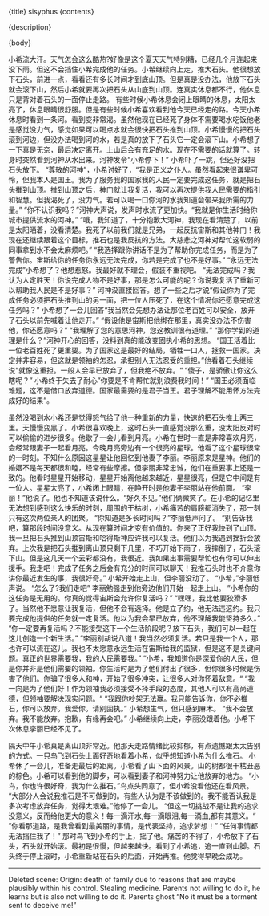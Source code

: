 {title}
sisyphus
{contents}

{description}

{body}


小希流大汗。天气怎会这么酷热?好像是这个夏天天气特别糟，已经几个月连起来没下雨。但这不会挡住小希完成他的任务。小希继续向上走，推大石头。他很想放下石头，前进一点，看看还有多长时间才到底山顶。但是真是没办法，他放下石头就会滚下山，然后小希就要再次把石头从山底到山顶。连真实休息都不行，他休息只是背对着石头的一面停止走路。
有些时候小希休息会闭上眼睛的休息，太阳太亮了，休息眼睛很舒服。但是有些时候小希喜欢看到他今天已经走的路。今天小希休息时看到一条河。看到变非常渴。虽然他现在已经死了身体不需要喝水吃饭他老是感觉没力气，感觉如果可以喝点水就会很快把石头推到山顶。小希慢慢的把石头滚到河边，但没办法喝到河的水，若是真的放下了石头它一定会滚下山。小希想了一下真是无奈，最后决定离开。上山后会有充足的水。现在不需要的话就算了。转身时突然看到河神从水出来。河神发令“小希停下！”
小希吓了一跳，但还好没把石头放下。
“尊敬的河神”，小希讨好了，“我是正义之仆人。虽然看起来很谦卑可怜，但我本人是国王。我为了服务我的国家我的人民一定要完成这任务，就是把石头推到山顶。推到山顶之后，神门就让我复活，我可以再次提供我人民需要的指引和智慧。但我渴死了，没力气。若可以喝一口你河的水我知道会带来我所需的力量。”
“你不认识我吗？”河神大声说，发声时水流了更加快。“我就是你生活时给你城市提供流水的河神。”
“哦，我知道了，十分抱歉大河神，我现在看清楚了，以前是太阳晒着，没看清楚。我死了以前我们就是兄弟，一起反抗宙斯和其他神门！我现在还继续跟着这个目标，推石也是我反抗的方法。大慈悲之河神对帮忙这软弱的同事拿到水不会太麻烦吧。”
“我选择跟你讲话不是为了帮助你完成任务，而是为了警告你。宙斯给你的任务你永远无法完成，你若是完成了也不是好事。”
“永远无法完成”小希想了？他想惹怒。我最好就不理会，假装不重视吧。
“无法完成吗？我认为人定胜天！你说完成人物不是好事，那是怎么可能的呢？你说我复活了重新可以帮助我人民是不是好事？”
河神没直接回答。想了一些之后才说“假设你为了完成任务必须把石头推到山的另一面，把一位人压死了，在这个情况你还愿意完成这任务吗？”
小希想了一会儿回答“我当然会先想办法让那位老百姓可以安全，放开了石头以前先喊着让他走开。”
“假设他是宙斯把他绑在那里，真实没办法不伤害他，你还愿意吗？”
“我理解了您的意思河神，您这教训很有道理。”
“那你学到的道理是什么？”河神开心的回答，没料到真的能改变固执小希的思想。
“国王活着比一位老百姓死了更重要。为了国家这是最好的结局，牺牲一口人，拯救一国家。决定并非容易，但这就是领袖的怎忍，承担别人无法忍受的重担。”他看着石头继续说“就像这重担。一般人会早已放弃了，但我绝不放弃。“
“傻子，是骄傲让你这么瞎呢？”
小希终于失去了耐心”你要是不肯帮忙就别浪费我时间！”
“国王必须面临难题，这不是借口放弃道德。国家最需要的是君子当王。君子理解不能用怀方法完成好的结果”。

虽然没喝到水小希还是觉得怒气给了他一种重新的力量，快速的把石头推上两三里。天慢慢变黑了。小希很喜欢晚上，这时石头一直感觉没那么重，没太阳反对时可以偷偷的进步很多。他歇了一会儿看到月亮。小希在世时一直是非常喜欢月亮，会经常跟妻子一起看月亮。今晚月亮旁边有一个很亮的星球。他看了这个星球很常的一时刻。不知什么原因这星星让他回忆到他妻子李丽。李丽原来是星神。他们的婚姻不是每天都很和睦，经常有些摩擦。但李丽非常忠诚，他们在重要事上还是一致的。他看时星星开始移动，星星开始离他越来越近，星星很亮，但是它中间是有一位人。星星太亮了，小希闭上眼睛，在睁开时是他妻子李丽站在他前面。
“李丽！”他说了。他也不知道该说什么。“好久不见。”他们俩微笑了。在小希的记忆里无法想到感到这么快乐的时刻，周围的干枯树，小希痛苦的肩膀都消失了，那一刻只有这次两位亲人的团聚。
“你知道是多长时间吗？”李丽低声问了。
“别告诉我吧，算那段时间没意义。从现在算时间才变有价值的。你来了正好我快到了山顶。我一旦把石头推到山顶宙斯和哈得斯神应许我可以复活。他们以为我遇到挫折会放弃。上次我是把石头推到离山顶只剩下几里，不巧开始下雨了，我摔倒了，石头滚下山。但是这几天一个云彩都没有，我很近。我如果出事需要帮忙也有你可以伸出援手。我走吧！完成了任务之后会有充分的时间可以聊天！我推石头时也不介意你讲你最近发生的事，我很好奇。”
小希开始走上山，但李丽没动了。
“小希，”李丽低声说。
“怎么了?我们走吧”
李丽勉强走到他旁边他们开始一起走上山。
”小希你的这任务是无用的。你真的觉得宙斯会允许你复活吗？”
“嘿嘿，我比他要狡猾多了。当然他不愿意让我复活，但他不会有选择。他是立了约，他无法违这约。我只要完成他提供的任务就一定复活。他以为我会早已放弃，他不理解我能坚持多久。”
“你一定要再复活吗？不能接受这下一个生活阶段呢？放下石头，我们可以一起在这儿创造一个新生活。”
“李丽别胡说八道！我当然必须复活。若只是我一个人，那也许可以流在这儿。我也不太愿意永远生活在宙斯给我的监狱，但是这不是关键问题。真正的世界需要我，我的人民需要我。”
“小希，我知道你是深爱你的人民，但是你并非是他们需要的领袖。你生活时是为了他们付出了很多，但你很多时候是伤害了他们。你骗了很多人和神，开始了很多冲突，让很多人对你怀着敌意。“
“我一向是为了他们好！作为领袖我必须接受不择手段的态度，其他人可以有高尚道德，但领袖要解决现实问题。“
“我跟你吵架无法赢。我只能告诉你，你不必推石，你可以放弃。我爱你。请别固执。”
小希想生气，但只感到麻木。
“我不会放弃。我不能放弃。抱歉，有缘再会吧。”
小希继续向上走，李丽没跟着他。小希下次休息李丽已经不见了。

隔天中午小希真是离山顶非常近。他那天走路情绪比较抑郁，有点遗憾跟太太告别的方式。一只鸟飞到石头上面好奇地看着小希，似乎想知道小希为什么推石。
小希休了一会儿，准备走最后的距离。小希看了山下面的风景。山的树都很干枯丑恶的棕色。小希可以看到他的脚步，可以看到妻子和河神努力让他放弃的地方。
“小鸟，你也许很好奇，我为什么推石。”鸟点头同意了，但小希没看他还在看风景。
“大部分人会说我推石是不可做到的。有些人认为是不该做到的。我不能否认我是多次考虑放弃任务，觉得太艰难。”他停了一会儿。
“但这一切挑战不是让我的追求没意义，反而给他更大的意义！每一滴汗水,每一滴眼泪,每一滴血,都有其意义。“
”你看那道路，是我曾看到最美丽的事情，是代表坚持，追求梦想！”
“任何事情都无法挡住我了！”
那时鸟飞到小希的手上，摇了他。痛苦的不得了，小希放下了石头，石头就开始滚。最初是很慢，但越来越快。看到了小希追，追一直到山脚。石头终于停止滚时，小希重新站在石头的后面，开始再推。他觉得早晚会成功。



---- 
Deleted scene:
Origin: death of family due to reasons that are maybe plausibly
within his control. Stealing medicine. Parents not willing to do
it, he learns but is also not willing to do it. Parents ghost “No
it must be a torment sent to deceive me!”



